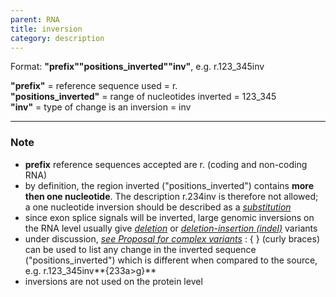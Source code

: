 ```yaml
---
parent: RNA
title: inversion
category: description
---
```


Format:   **"prefix""positions_inverted""inv"**,  e.g. r.123\_345inv

**"prefix"**  =  reference sequence used  =  r.<br>
**"positions_inverted"**  =  range of nucleotides inverted  =  123\_345<br>
**"inv"**  =  type of change is an inversion  =  inv

---

### Note

*	**prefix** reference sequences accepted are r. (coding and non-coding RNA)
*	by definition, the region inverted ("positions\_inverted") contains **more then one nucleotide**. The description r.234inv is therefore not allowed; a one nucleotide inversion should be described as a [_substitution_](/recommendations/RNA/variant/substitution/)
*	since exon splice signals will be inverted, large genomic inversions on the RNA level usually give [_deletion_](/recommendations/RNA/variant/deletion/) or [_deletion-insertion (indel)_](/recommendations/RNA/variant/indel/) variants
*	under discussion, [_see Proposal for complex variants_](http://www.hgvs.org/mutnomen/HGVS_extend_PT.doc)
	:	{ } (curly braces) can be used to list any change in the inverted sequence ("positions\_inverted") which is different when compared to the source, e.g. r.123\_345inv**{233a>g}**
*	inversions are not used on the protein level